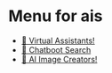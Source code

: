 # Menu for ais

- [🤖 Virtual Assistants!](virtual-assistants..md)
- [🤖 Chatboot Search](chatboot-search.md)
- [🎨 AI Image Creators!](images.md)
